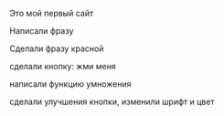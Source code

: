 Это мой первый сайт

Написали фразу

Сделали фразу красной

сделали кнопку: жми меня

написали функцию умножения

сделали улучшения кнопки, изменили шрифт и цвет
